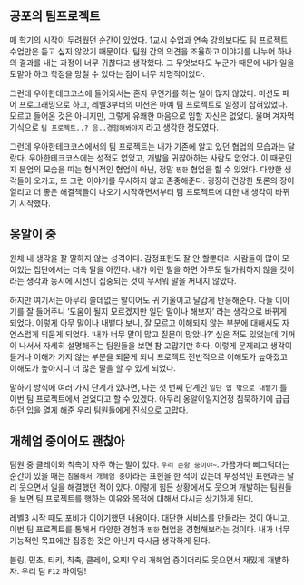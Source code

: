 ## 공포의 팀프로젝트

매 학기의 시작이 두려웠던 순간이 있었다. 1교시 수업과 연속 강의보다도 팀 프로젝트 수업만은 듣고 싶지 않았기 때문이다. 팀원 간의 의견을 조율하고 이야기를 나누어 하나의 결과를 내는 과정이 너무 귀찮다고 생각했다. 그 무엇보다도 누군가 때문에 내가 일을 도맡아 하고 학점을 망칠 수 있다는 점이 너무 치명적이었다.

그런데 우아한테크코스에 들어와서는 혼자 무언가를 하는 일이 많지 않았다. 미션도 페어 프로그래밍으로 하고, 레벨3부터의 미션은 아예 팀 프로젝트로 일정이 잡혀있었다. 모르고 들어온 것은 아니지만, 그렇게 유쾌한 마음으로 임할 자신은 없었다. 울며 겨자먹기식으로 `팀 프로젝트..? 응..경험해봐야지` 라고 생각한 정도였다.

그런데 우아한테크코스에서의 팀 프로젝트는 내가 기존에 알고 있던 협업의 모습과는 달랐다. 우아한테크코스에는 성적도 없었고, 개발을 귀찮아하는 사람도 없었다. 이 때문인지 분업의 모습을 띠는 형식적인 협업이 아닌, 정말 `찐한` 협업을 할 수 있었다. 다양한 생각들이 오가고, 또 그런 이야기를 무시하지 않고 존중해준다. 굉장히 건강한 토론의 장이 열리고 더 좋은 해결책들이 나오기 시작하면서부터 팀 프로젝트에 대한 내 생각이 바뀌기 시작했다.

## 옹알이 중

원체 내 생각을 잘 말하지 않는 성격이다. 감정표현도 잘 안 할뿐더러 사람들이 많이 모여있는 집단에서는 더욱 말을 아낀다. 내가 이런 말을 하면 아무도 달가워하지 않을 것이라는 생각과 동시에 시선이 집중되는 것이 무서워 말을 꺼내지 않았다.

하지만 여기서는 아무리 쓸데없는 말이어도 귀 기울이고 달갑게 반응해준다. 다들 이야기를 잘 들어주니 ‘도움이 될지 모르겠지만 일단 말이나 해보자’ 라는 생각으로 바뀌게 되었다. 이렇게 아무 말이나 내뱉다 보니, 잘 모르고 이해되지 않는 부분에 대해서도 자연스럽게 되묻게 되었다. ‘내가 너무 말이 많고 질문이 많았나?’ 싶은 적도 있었는데 기꺼이 나서서 자세히 설명해주는 팀원들을 보면 참 고맙기만 하다. 이렇게 문제라고 생각이 들거나 이해가 가지 않는 부분을 되묻게 되니 프로젝트 전반적으로 이해도가 높아졌고 이해도가 높아지니 더 많은 말을 할 수 있게 되었다.

말하기 방식에 여러 가지 단계가 있다면, 나는 첫 번째 단계인 `일단 입 밖으로 내뱉기` 를 이번 팀 프로젝트에서 얻었다고 할 수 있겠다. 아무리 옹알이일지언정 침묵하기에 급급하던 입을 열게 해준 우리 팀원들에게 진심으로 고맙다.

## 개헤엄 중이어도 괜찮아

팀원 중 클레이와 칙촉이 자주 하는 말이 있다. `우리 순항 중이야~`. 가끔가다 삐그덕대는 순간이 있을 때는 `침몰해서 개헤엄 중`이라는 표현을 한 적이 있는데 부정적인 표현과는 달리 웃으면서 일을 해결했던 적이 있다. 이렇게 힘든 상황에서도 웃으며 개발하는 팀원들을 보면 팀 프로젝트를 행하는 이유와 목적에 대해서 다시금 상기하게 된다.  

레벨3 시작 때도 포비가 이야기했던 내용이다. 대단한 서비스를 만들라는 것이 아니고, 이번 팀 프로젝트를 통해서 다양한 경험과 `찐한` 협업을 경험해보라는 것이다. 내가 너무 기능적인 목표에만 집중한 것은 아닌지 다시금 생각하게 된다.

블링, 민초, 티키, 칙촉, 클레이, 오찌! 우리 개헤엄 중이더라도 웃으면서 재밌게 개발하자. 우리 팀 `F12` 파이팅!
